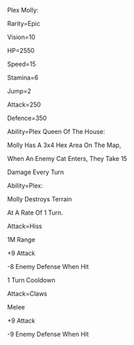 Plex Molly:

Rarity=Epic

Vision=10

HP=2550

Speed=15

Stamina=6

Jump=2

Attack=250

Defence=350

Ability=Plex Queen Of The House:

Molly Has A 3x4 Hex Area On The Map,

When An Enemy Cat Enters, They Take 15

Damage Every Turn

Ability=Plex:

Molly Destroys Terrain

At A Rate Of 1 Turn.

Attack=Hiss

1M Range

+9 Attack

-8 Enemy Defense When Hit

1 Turn Cooldown

Attack=Claws

Melee

+9 Attack

-9 Enemy Defense When Hit
